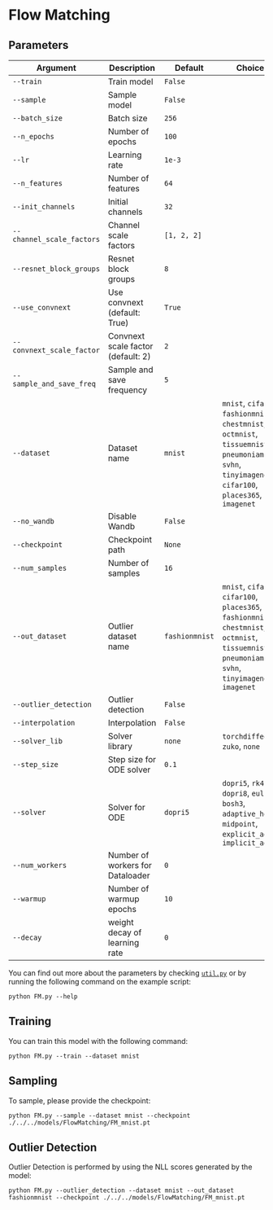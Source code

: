 # Flow Matching

## Parameters

| Argument                     | Description                       | Default           | Choices                                                                                                      |
|------------------------------|-----------------------------------|-------------------|--------------------------------------------------------------------------------------------------------------|
| `--train`                    | Train model                       | `False`           |                                                                                                              |
| `--sample`                   | Sample model                      | `False`           |                                                                                                              |
| `--batch_size`               | Batch size                        | `256`             |                                                                                                              |
| `--n_epochs`                 | Number of epochs                  | `100`             |                                                                                                              |
| `--lr`                       | Learning rate                     | `1e-3`            |                                                                                                              |
| `--n_features`               | Number of features                | `64`              |                                                                                                              |
| `--init_channels`            | Initial channels                  | `32`              |                                                                                                              |
| `--channel_scale_factors`    | Channel scale factors             | `[1, 2, 2]`       |                                                                                                              |
| `--resnet_block_groups`      | Resnet block groups               | `8`               |                                                                                                              |
| `--use_convnext`             | Use convnext (default: True)      | `True`            |                                                                                                              |
| `--convnext_scale_factor`    | Convnext scale factor (default: 2)| `2`               |                                                                                                              |
| `--sample_and_save_freq`     | Sample and save frequency         | `5`               |                                                                                                              |
| `--dataset`               | Dataset name                                       | `mnist`  | `mnist`, `cifar10`, `fashionmnist`, `chestmnist`, `octmnist`, `tissuemnist`, `pneumoniamnist`, `svhn`, `tinyimagenet`, `cifar100`, `places365`, `dtd`, `imagenet`            |
| `--no_wandb`              | Disable Wandb                                      | `False`  |                                                                                                                                                                              |
| `--checkpoint`               | Checkpoint path                   | `None`            |                                                                                                              |
| `--num_samples`              | Number of samples                 | `16`              |                                                                                                              |
| `--out_dataset`              | Outlier dataset name              | `fashionmnist`  | `mnist`, `cifar10`, `cifar100`, `places365`, `dtd`, `fashionmnist`, `chestmnist`, `octmnist`, `tissuemnist`, `pneumoniamnist`, `svhn`, `tinyimagenet`, `imagenet`  |
| `--outlier_detection`        | Outlier detection                 | `False`           |                                                                                                              |
| `--interpolation`            | Interpolation                      | `False`           |                                                                                                              |
| `--solver_lib`               | Solver library                     | `none`          | `torchdiffeq`, `zuko`, `none`                                                                          |
| `--step_size`                | Step size for ODE solver           | `0.1`             |                                                                                                              |
| `--solver`                   | Solver for ODE                     | `dopri5`        | `dopri5`, `rk4`, `dopri8`, `euler`, `bosh3`, `adaptive_heun`, `midpoint`, `explicit_adams`, `implicit_adams` |
| `--num_workers`   | Number of workers for Dataloader   | `0`     |                                                              |
| `--warmup`   | Number of warmup epochs   | `10`     |                                                              |
| `--decay`   | weight decay of learning rate   | `0`     |                                                              |

You can find out more about the parameters by checking [`util.py`](./../src/generativezoo/utils/util.py) or by running the following command on the example script:

    python FM.py --help

## Training

You can train this model with the following command:

    python FM.py --train --dataset mnist

## Sampling

To sample, please provide the checkpoint:

    python FM.py --sample --dataset mnist --checkpoint ./../../models/FlowMatching/FM_mnist.pt

## Outlier Detection

Outlier Detection is performed by using the NLL scores generated by the model:

    python FM.py --outlier_detection --dataset mnist --out_dataset fashionmnist --checkpoint ./../../models/FlowMatching/FM_mnist.pt